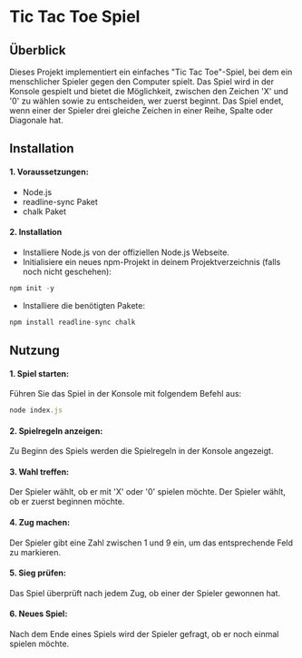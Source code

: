 # Tic Tac Toe Spiel

## Überblick
Dieses Projekt implementiert ein einfaches "Tic Tac Toe"-Spiel, bei dem ein menschlicher Spieler gegen den Computer spielt. Das Spiel wird in der Konsole gespielt und bietet die Möglichkeit, zwischen den Zeichen 'X' und '0' zu wählen sowie zu entscheiden, wer zuerst beginnt. Das Spiel endet, wenn einer der Spieler drei gleiche Zeichen in einer Reihe, Spalte oder Diagonale hat.

## Installation
#### 1.    Voraussetzungen:

* Node.js
* readline-sync Paket
* chalk Paket
#### 2.   Installation
* Installiere Node.js von der offiziellen Node.js Webseite.
* Initialisiere ein neues npm-Projekt in deinem Projektverzeichnis (falls noch nicht geschehen):
```js
npm init -y
```
* Installiere die benötigten Pakete:
```js
npm install readline-sync chalk
```

## Nutzung
#### 1. Spiel starten:

Führen Sie das Spiel in der Konsole mit folgendem Befehl aus:
```js
node index.js
```
#### 2. Spielregeln anzeigen:

Zu Beginn des Spiels werden die Spielregeln in der Konsole angezeigt.
#### 3. Wahl treffen:

Der Spieler wählt, ob er mit 'X' oder '0' spielen möchte.
Der Spieler wählt, ob er zuerst beginnen möchte.
#### 4. Zug machen:

Der Spieler gibt eine Zahl zwischen 1 und 9 ein, um das entsprechende Feld zu markieren.
#### 5. Sieg prüfen:

Das Spiel überprüft nach jedem Zug, ob einer der Spieler gewonnen hat.
#### 6. Neues Spiel:

Nach dem Ende eines Spiels wird der Spieler gefragt, ob er noch einmal spielen möchte.